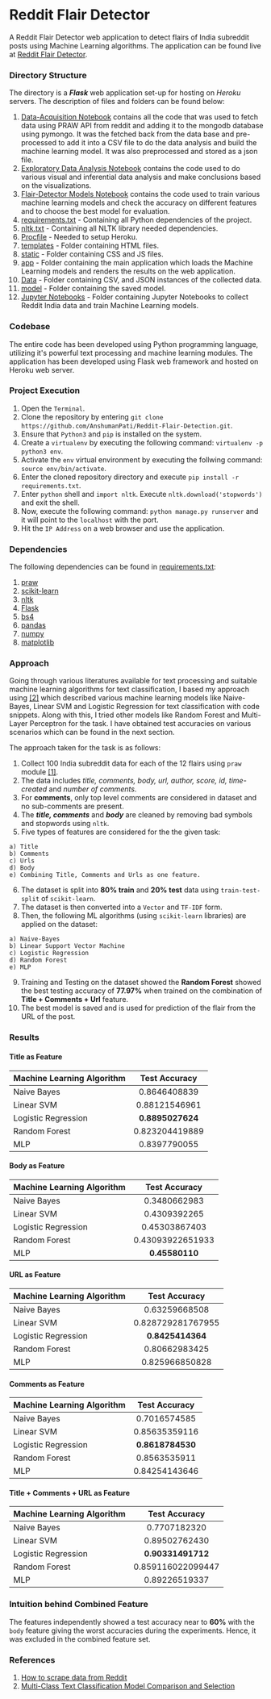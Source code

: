 # Reddit Flair Detector

A Reddit Flair Detector web application to detect flairs of India subreddit posts using Machine Learning algorithms. The application can be found live at [Reddit Flair Detector](https://flair-detector-anshumanpati.herokuapp.com).

### Directory Structure

The directory is a ***Flask*** web application set-up for hosting on *Heroku* servers. The description of files and folders can be found below:
 1. [Data-Acquisition Notebook](https://github.com/AnshumanPati/Reddit-Flair-Detection/tree/master/Jupyter%20Notebooks/reddit_data_collection.ipynb) contains all the code that was used to fetch data using PRAW API from reddit and adding it to the mongodb database using pymongo. It was the fetched back from the data base and pre-processed to add it into a CSV file to do the data analysis and build the machine learning model. It was also preprocessed and stored as a json file.
 2. [Exploratory Data Analysis Notebook](https://github.com/AnshumanPati/Reddit-Flair-Detection/tree/master/Jupyter%20Notebooks/exploratory_data_analysis.ipynb) contains the code used to do various visual and inferential data analysis and make conclusions based on the visualizations.
  3. [Flair-Detector Models Notebook](https://github.com/AnshumanPati/Reddit-Flair-Detection/blob/master/Jupyter%20Notebooks/flair_detection_models.ipynb) contains the code used to train various machine learning models and check the accuracy on different features and to choose the best model for evaluation.
  4. [requirements.txt](https://github.com/AnshumanPati/Reddit-Flair-Detection/blob/master/requirements.txt) - Containing all Python dependencies of the project.
  5. [nltk.txt](https://github.com/AnshumanPati/Reddit-Flair-Detection/blob/master/nltk.txt) - Containing all NLTK library needed dependencies.
  6. [Procfile](https://github.com/AnshumanPati/Reddit-Flair-Detection/blob/master/app/Procfile) - Needed to setup Heroku.
  7. [templates](https://github.com/AnshumanPati/Reddit-Flair-Detection/tree/master/app/templates) - Folder containing HTML files.
  8. [static](https://github.com/AnshumanPati/Reddit-Flair-Detection/tree/master/app/static) - Folder containing CSS and JS files.
  9. [app](https://github.com/AnshumanPati/Reddit-Flair-Detection/tree/master/app) - Folder containing the main application which loads the Machine Learning models and renders the results on the web application.
  10. [Data](https://github.com/AnshumanPati/Reddit-Flair-Detection/tree/master/Data) - Folder containing CSV, and JSON instances of the collected data.
  11. [model](https://github.com/AnshumanPati/Reddit-Flair-Detection/tree/master/app/model) - Folder containing the saved model.
  12. [Jupyter Notebooks](https://github.com/AnshumanPati/Reddit-Flair-Detection/tree/master/Jupyter%20Notebooks) - Folder containing Jupyter Notebooks to collect Reddit India data and train Machine Learning models.
  
### Codebase

The entire code has been developed using Python programming language, utilizing it's powerful text processing and machine learning modules. The application has been developed using Flask web framework and hosted on Heroku web server.

### Project Execution

  1. Open the `Terminal`.
  2. Clone the repository by entering `git clone https://github.com/AnshumanPati/Reddit-Flair-Detection.git`.
  3. Ensure that `Python3` and `pip` is installed on the system.
  4. Create a `virtualenv` by executing the following command: `virtualenv -p python3 env`.
  5. Activate the `env` virtual environment by executing the follwing command: `source env/bin/activate`.
  6. Enter the cloned repository directory and execute `pip install -r requirements.txt`.
  7. Enter `python` shell and `import nltk`. Execute `nltk.download('stopwords')` and exit the shell.
  8. Now, execute the following command: `python manage.py runserver` and it will point to the `localhost` with the port.
  9. Hit the `IP Address` on a web browser and use the application.
  
### Dependencies

The following dependencies can be found in [requirements.txt](https://github.com/radonys/Reddit-Flair-Detector/blob/master/requirements.txt):

  1. [praw](https://praw.readthedocs.io/en/latest/)
  2. [scikit-learn](https://scikit-learn.org/)
  3. [nltk](https://www.nltk.org/)
  4. [Flask](https://flask.palletsprojects.com/en/1.1.x/)
  5. [bs4](https://pypi.org/project/bs4/)
  6. [pandas](https://pandas.pydata.org/)
  7. [numpy](http://www.numpy.org/)
  8. [matplotlib](https://matplotlib.org/)
  
### Approach

Going through various literatures available for text processing and suitable machine learning algorithms for text classification, I based my approach using [[2]](https://towardsdatascience.com/multi-class-text-classification-model-comparison-and-selection-5eb066197568) which described various machine learning models like Naive-Bayes, Linear SVM and Logistic Regression for text classification with code snippets. Along with this, I tried other models like Random Forest and Multi-Layer Perceptron for the task. I have obtained test accuracies on various scenarios which can be found in the next section.

The approach taken for the task is as follows:

  1. Collect 100 India subreddit data for each of the 12 flairs using `praw` module [[1]](http://www.storybench.org/how-to-scrape-reddit-with-python/).
  2. The data includes *title, comments, body, url, author, score, id, time-created* and *number of comments*.
  3. For **comments**, only top level comments are considered in dataset and no sub-comments are present.
  4. The ***title, comments*** and ***body*** are cleaned by removing bad symbols and stopwords using `nltk`.
  5. Five types of features are considered for the the given task:
    
    a) Title
    b) Comments
    c) Urls
    d) Body
    e) Combining Title, Comments and Urls as one feature.
  6. The dataset is split into **80% train** and **20% test** data using `train-test-split` of `scikit-learn`.
  7. The dataset is then converted into a `Vector` and `TF-IDF` form.
  8. Then, the following ML algorithms (using `scikit-learn` libraries) are applied on the dataset:
    
    a) Naive-Bayes
    b) Linear Support Vector Machine
    c) Logistic Regression
    d) Random Forest
    e) MLP
   9. Training and Testing on the dataset showed the **Random Forest** showed the best testing accuracy of **77.97%** when trained on the combination of **Title + Comments + Url** feature.
   10. The best model is saved and is used for prediction of the flair from the URL of the post.
    
### Results

#### Title as Feature

| Machine Learning Algorithm | Test Accuracy     |
| -------------              |:-----------------:|
| Naive Bayes                | 0.8646408839      |
| Linear SVM                 | 0.88121546961     |
| Logistic Regression        | **0.8895027624**  |
| Random Forest              | 0.823204419889    |
| MLP                        | 0.8397790055      |

#### Body as Feature

| Machine Learning Algorithm | Test Accuracy     |
| -------------              |:-----------------:|
| Naive Bayes                | 0.3480662983      |
| Linear SVM                 | 0.4309392265      |
| Logistic Regression        | 0.45303867403     |
| Random Forest              | 0.43093922651933  |
| MLP                        | **0.45580110**    |

#### URL as Feature

| Machine Learning Algorithm | Test Accuracy     |
| -------------              |:-----------------:|
| Naive Bayes                | 0.63259668508     |
| Linear SVM                 | 0.828729281767955 |
| Logistic Regression        | **0.8425414364**  |
| Random Forest              | 0.80662983425     |
| MLP                        | 0.825966850828    |

#### Comments as Feature

| Machine Learning Algorithm | Test Accuracy     |
| -------------              |:-----------------:|
| Naive Bayes                | 0.7016574585      |
| Linear SVM                 | 0.85635359116     |
| Logistic Regression        | **0.8618784530**  |
| Random Forest              | 0.8563535911      |
| MLP                        | 0.84254143646     |

#### Title + Comments + URL as Feature

| Machine Learning Algorithm | Test Accuracy     |
| -------------              |:-----------------:|
| Naive Bayes                | 0.7707182320      |
| Linear SVM                 | 0.89502762430     |
| Logistic Regression        | **0.90331491712** |
| Random Forest              | 0.859116022099447 |
| MLP                        | 0.89226519337     |


### Intuition behind Combined Feature

The features independently showed a test accuracy near to **60%** with the `body` feature giving the worst accuracies during the experiments. Hence, it was excluded in the combined feature set.

### References

1. [How to scrape data from Reddit](http://www.storybench.org/how-to-scrape-reddit-with-python/)
2. [Multi-Class Text Classification Model Comparison and Selection](https://towardsdatascience.com/multi-class-text-classification-model-comparison-and-selection-5eb066197568)
